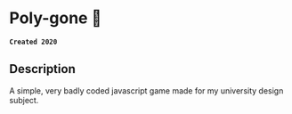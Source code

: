 # Poly-gone :small_red_triangle:

**`Created 2020`**

## Description
A simple, very badly coded javascript game made for my university design subject. 
